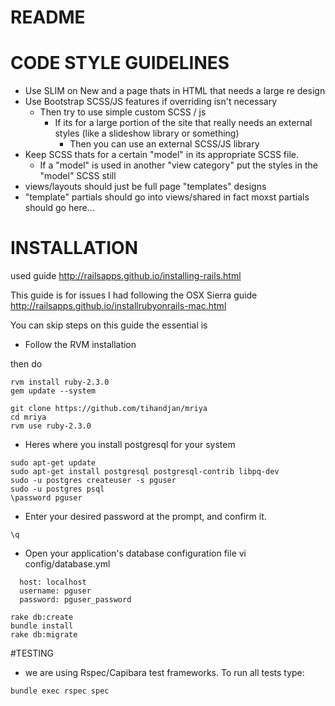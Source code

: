 # README

# CODE STYLE GUIDELINES

* Use SLIM on New and a page thats in HTML that needs a large re design
* Use Bootstrap SCSS/JS features if overriding isn't necessary
	* Then try to use simple custom SCSS / js
		* If its for a large portion of the site that really needs an external styles (like a slideshow library or something)
			* Then you can use an external SCSS/JS library
* Keep SCSS thats for a certain "model" in its appropriate SCSS file. 
	* If a "model" is used in another "view category" put the styles in the "model" SCSS still
* views/layouts should just be full page "templates" designs
* "template" partials should go into views/shared in fact moxst partials should go here...


# INSTALLATION

used guide http://railsapps.github.io/installing-rails.html

This guide is for issues I had following the OSX Sierra guide http://railsapps.github.io/installrubyonrails-mac.html

You can skip steps on this guide the essential is 

* Follow the RVM installation

then do 

```
rvm install ruby-2.3.0
gem update --system

git clone https://github.com/tihandjan/mriya
cd mriya
rvm use ruby-2.3.0
```
* Heres where you install postgresql for your system
```
sudo apt-get update
sudo apt-get install postgresql postgresql-contrib libpq-dev
sudo -u postgres createuser -s pguser
sudo -u postgres psql
\password pguser
```
* Enter your desired password at the prompt, and confirm it.
```
\q
```
* Open your application's database configuration file
vi config/database.yml
```
  host: localhost
  username: pguser
  password: pguser_password

rake db:create
bundle install
rake db:migrate
```

#TESTING
* we are using Rspec/Capibara test frameworks. To run all tests type:
```
bundle exec rspec spec
```
